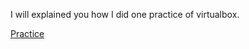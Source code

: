 I will explained you how I did one practice of virtualbox.

<a href = "https://github.com/Rafael2026/virtualbox_practice/blob/main/Ej2_VB_RAM.pdf">Practice</a>
